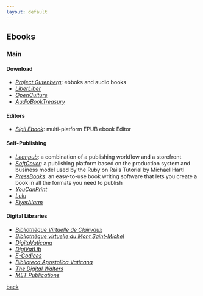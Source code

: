 ```yaml
---
layout: default
---
```


## Ebooks

### Main

#### Download

* _[Project Gutenberg](http://www.gutenberg.org/)_: ebboks and audio books
* _[LiberLiber](https://www.liberliber.it)_
* _[OpenCulture](http://www.openculture.com/free_ebooks)_
* _[AudioBookTreasury](http://www.audiobooktreasury.com/)_

#### Editors

* _[Sigil Ebook](https://sigil-ebook.com/)_: multi-platform EPUB ebook Editor

#### Self-Publishing

* _[Leanpub](https://leanpub.com/)_: a combination of a publishing workflow and a storefront
* _[SoftCover](https://www.softcover.io/)_: a publishing platform based on the production system and business model used by the Ruby on Rails Tutorial by Michael Hartl
* _[PressBooks](https://pressbooks.com/)_: an easy-to-use book writing software that lets you create a book in all the formats you need to publish
* _[YouCanPrint](https://www.youcanprint.it/)_
* _[Lulu](https://www.lulu.com/)_
* _[FlyerAlarm](https://www.flyeralarm.com/it)_

#### Digital Libraries

* _[Bibliothèque Virtuelle de Clairvaux](https://www.bibliotheque-virtuelle-clairvaux.com/)_
* _[Bibliothèque virtuelle du Mont Saint-Michel](https://www.unicaen.fr/bvmsm/pages/index.html)_
* _[DigitaVaticana](http://www.digitavaticana.org/)_
* _[DigiVatLib](https://digi.vatlib.it/)_
* _[E-Codices](http://www.e-codices.unifr.ch/en)_
* _[Biblioteca Apostolica Vaticana](https://www.vaticanlibrary.va/)_
* _[The Digital Walters](http://www.thedigitalwalters.org/)_
* _[MET Publications](https://www.metmuseum.org/art/metpublications/titles-with-full-text-online)_

[back](../)

